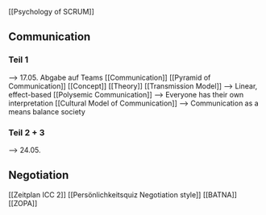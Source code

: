 [[Psychology of SCRUM]]
## Communication

### Teil 1
--> 17.05. Abgabe auf Teams
[[Communication]]
[[Pyramid of Communication]]
[[Concept]]
[[Theory]]
[[Transmission Model]] --> Linear, effect-based
[[Polysemic Communication]] --> Everyone has their own interpretation
[[Cultural Model of Communication]] --> Communication as a means balance society


### Teil 2 + 3
--> 24.05.


## Negotiation
[[Zeitplan ICC 2]]
[[Persönlichkeitsquiz Negotiation style]]
[[BATNA]]
[[ZOPA]]


